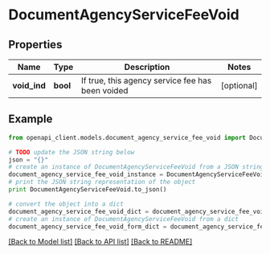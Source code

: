 # DocumentAgencyServiceFeeVoid


## Properties
Name | Type | Description | Notes
------------ | ------------- | ------------- | -------------
**void_ind** | **bool** | If true, this agency service fee has been voided | [optional] 

## Example

```python
from openapi_client.models.document_agency_service_fee_void import DocumentAgencyServiceFeeVoid

# TODO update the JSON string below
json = "{}"
# create an instance of DocumentAgencyServiceFeeVoid from a JSON string
document_agency_service_fee_void_instance = DocumentAgencyServiceFeeVoid.from_json(json)
# print the JSON string representation of the object
print DocumentAgencyServiceFeeVoid.to_json()

# convert the object into a dict
document_agency_service_fee_void_dict = document_agency_service_fee_void_instance.to_dict()
# create an instance of DocumentAgencyServiceFeeVoid from a dict
document_agency_service_fee_void_form_dict = document_agency_service_fee_void.from_dict(document_agency_service_fee_void_dict)
```
[[Back to Model list]](../README.md#documentation-for-models) [[Back to API list]](../README.md#documentation-for-api-endpoints) [[Back to README]](../README.md)


